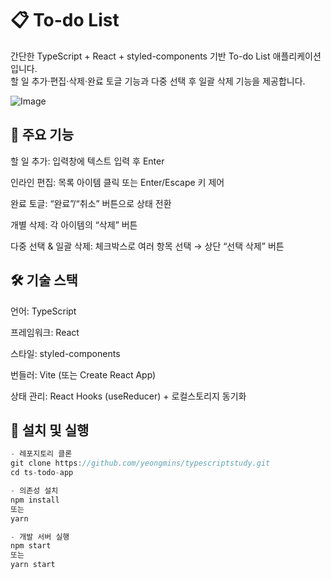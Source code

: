 # 📋 To-do List

간단한 TypeScript + React + styled-components 기반 To-do List 애플리케이션입니다.<br>
할 일 추가·편집·삭제·완료 토글 기능과 다중 선택 후 일괄 삭제 기능을 제공합니다.

![Image](https://github.com/user-attachments/assets/8b34db9d-87e8-450c-8c60-eb0cd4ac2115)

## 🔎 주요 기능
할 일 추가: 입력창에 텍스트 입력 후 Enter

인라인 편집: 목록 아이템 클릭 또는 Enter/Escape 키 제어

완료 토글: “완료”/“취소” 버튼으로 상태 전환

개별 삭제: 각 아이템의 “삭제” 버튼

다중 선택 & 일괄 삭제: 체크박스로 여러 항목 선택 → 상단 “선택 삭제” 버튼

## 🛠️ 기술 스택
언어: TypeScript

프레임워크: React

스타일: styled-components

번들러: Vite (또는 Create React App)

상태 관리: React Hooks (useReducer) + 로컬스토리지 동기화

## 🚀 설치 및 실행
```javascript
- 레포지토리 클론
git clone https://github.com/yeongmins/typescriptstudy.git
cd ts-todo-app

- 의존성 설치
npm install
또는
yarn

- 개발 서버 실행
npm start
또는
yarn start
